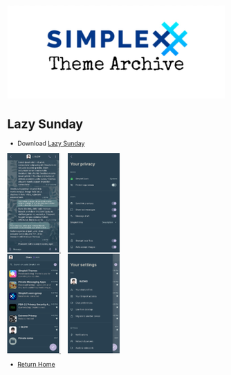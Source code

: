 ![SxC Theme Archive Banner](../resources/SxC_themeBanner.jpg)

# Lazy Sunday

* Download [Lazy Sunday](../themes/SxC_lazySunday.theme)

<a href="../screenshots/SxC_lazySunday01.jpg" target="_blank">
	<img src="../screenshots/SxC_lazySunday01.jpg" width="120">
</a>&nbsp;&nbsp;&nbsp;
<a href="../screenshots/SxC_lazySunday02.jpg" target="_blank">
	<img src="../screenshots/SxC_lazySunday02.jpg" width="120">
</a>
<br>
<a href="../screenshots/SxC_lazySunday03.jpg" target="_blank">
	<img src="../screenshots/SxC_lazySunday03.jpg" width="120">
</a>&nbsp;&nbsp;&nbsp;
<a href="../screenshots/SxC_lazySunday04.jpg" target="_blank">
	<img src="../screenshots/SxC_lazySunday04.jpg" width="120">
</a>

* [Return Home](../)
